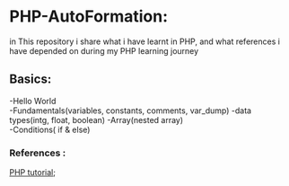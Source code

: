 # PHP-AutoFormation:
in This repository i share what i have learnt in PHP, and what references i have depended on during my PHP learning journey  
## Basics: 
-Hello World  
-Fundamentals(variables, constants, comments, var_dump)
-data types(intg, float, boolean)
-Array(nested array)  
-Conditions( if & else)  





### References :  
[PHP tutorial](https://www.phptutorial.net/);